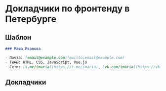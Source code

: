 # Докладчики по фронтенду в Петербурге

## Шаблон

```md
### Маша Иванова

- Почта: [email@example.com](mailto:email@example.com)
- Темы: HTML, CSS, JavaScript, Vue.js
- Сети: [t.me/imaria](https://t.me/imaria), [vk.com/imaria](https://vk.com/imaria)
```

## Докладчики
